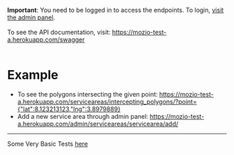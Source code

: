 <b>Important</b>: You need to be logged in to access the endpoints. To login, [visit the admin panel](https://mozio-test-a.herokuapp.com/admin). \
<br>
To see the API documentation, visit: https://mozio-test-a.herokuapp.com/swagger \
<br>
# Example
* To see the polygons intersecting the given point: https://mozio-test-a.herokuapp.com/serviceareas/intercepting_polygons/?point={"lat":8.123213123,"lng":3.8979889}
* Add a new service area through admin panel: https://mozio-test-a.herokuapp.com/admin/serviceareas/servicearea/add/

<hr>

Some Very Basic Tests [here](https://github.com/akaanug/MozioServiceArea/blob/main/serviceareas/tests.py)
